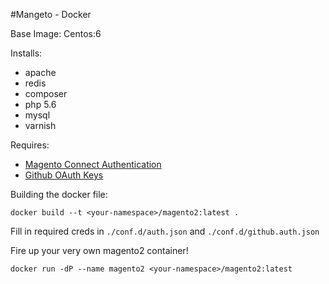#Mangeto - Docker

Base Image: Centos:6

Installs:
* apache
* redis
* composer
* php 5.6
* mysql
* varnish

Requires:
* [Magento Connect Authentication](http://devdocs.magento.com/guides/v2.0/install-gde/prereq/connect-auth.html)
* [Github OAuth Keys](https://github.com/settings/tokens/new?scopes=repo) 

Building the docker file:

`docker build --t <your-namespace>/magento2:latest .`

Fill in required creds in `./conf.d/auth.json` and `./conf.d/github.auth.json`

Fire up your very own magento2 container! 

`docker run -dP --name magento2 <your-namespace>/magento2:latest`

